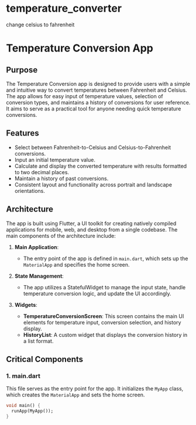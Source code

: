 # temperature_converter
change celsius to fahrenheit

# Temperature Conversion App

## Purpose

The Temperature Conversion app is designed to provide users with a simple and intuitive way to convert temperatures between Fahrenheit and Celsius. The app allows for easy input of temperature values, selection of conversion types, and maintains a history of conversions for user reference. It aims to serve as a practical tool for anyone needing quick temperature conversions.

## Features

- Select between Fahrenheit-to-Celsius and Celsius-to-Fahrenheit conversions.
- Input an initial temperature value.
- Calculate and display the converted temperature with results formatted to two decimal places.
- Maintain a history of past conversions.
- Consistent layout and functionality across portrait and landscape orientations.

## Architecture

The app is built using Flutter, a UI toolkit for creating natively compiled applications for mobile, web, and desktop from a single codebase. The main components of the architecture include:

1. **Main Application**:
   - The entry point of the app is defined in `main.dart`, which sets up the `MaterialApp` and specifies the home screen.

2. **State Management**:
   - The app utilizes a StatefulWidget to manage the input state, handle temperature conversion logic, and update the UI accordingly.

3. **Widgets**:
   - **TemperatureConversionScreen**: This screen contains the main UI elements for temperature input, conversion selection, and history display.
   - **HistoryList**: A custom widget that displays the conversion history in a list format.

## Critical Components

### 1. main.dart

This file serves as the entry point for the app. It initializes the `MyApp` class, which creates the `MaterialApp` and sets the home screen.

```dart
void main() {
  runApp(MyApp());
}
